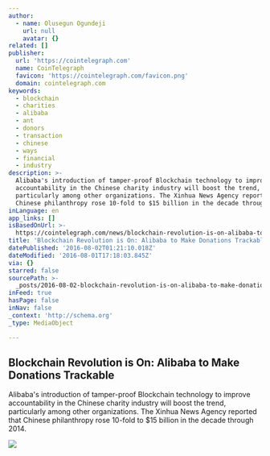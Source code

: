 ```yaml
---
author:
  - name: Olusegun Ogundeji
    url: null
    avatar: {}
related: []
publisher:
  url: 'https://cointelegraph.com'
  name: CoinTelegraph
  favicon: 'https://cointelegraph.com/favicon.png'
  domain: cointelegraph.com
keywords:
  - blockchain
  - charities
  - alibaba
  - ant
  - donors
  - transaction
  - chinese
  - ways
  - financial
  - industry
description: >-
  Alibaba's introduction of tamper-proof Blockchain technology to improve
  accountability in the Chinese charity industry will boost the trend,
  particularly among other organizations. The Xinhua News Agency reported that
  Chinese philanthropy rose 10-fold to $15 billion in the decade through 2014.
inLanguage: en
app_links: []
isBasedOnUrl: >-
  https://cointelegraph.com/news/blockchain-revolution-is-on-alibaba-to-make-donations-trackable
title: 'Blockchain Revolution is On: Alibaba to Make Donations Trackable'
datePublished: '2016-08-02T01:21:10.018Z'
dateModified: '2016-08-01T17:18:03.845Z'
via: {}
starred: false
sourcePath: >-
  _posts/2016-08-02-blockchain-revolution-is-on-alibaba-to-make-donations-track.md
inFeed: true
hasPage: false
inNav: false
_context: 'http://schema.org'
_type: MediaObject

---
```

<article style=""><h1>Blockchain Revolution is On: Alibaba to Make Donations Trackable</h1><p>Alibaba's introduction of tamper-proof Blockchain technology to improve accountability in the Chinese charity industry will boost the trend, particularly among other organizations. The Xinhua News Agency reported that Chinese philanthropy rose 10-fold to $15 billion in the decade through 2014.</p><img src="https://cointelegraph.com/images/725_Ly9jb2ludGVsZWdyYXBoLmNvbS9zdG9yYWdlL3VwbG9hZHMvdmlldy8wN2NkNzNkMTVmYWMxZjI0Nzc1ZDhiZDNhNjZhZTBiMy5qcGc=.jpg" /></article>